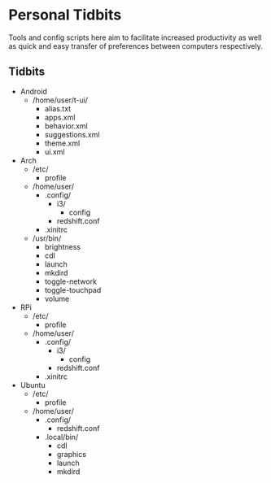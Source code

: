 # Personal Tidbits
Tools and config scripts here aim to facilitate increased productivity as well as quick and easy transfer of preferences between computers respectively.

## Tidbits
* Android
  * /home/user/t-ui/
    * alias.txt
    * apps.xml
    * behavior.xml
    * suggestions.xml
    * theme.xml
    * ui.xml
* Arch
  * /etc/
    * profile
  * /home/user/
    * .config/
      * i3/
        * config
      * redshift.conf
    * .xinitrc
  * /usr/bin/
    * brightness
    * cdl
    * launch
    * mkdird
    * toggle-network
    * toggle-touchpad
    * volume
* RPi
  * /etc/
    * profile
  * /home/user/
    * .config/
      * i3/
        * config
      * redshift.conf
    * .xinitrc
* Ubuntu
  * /etc/
    * profile
  * /home/user/
    * .config/
      * redshift.conf
    * .local/bin/
      * cdl
      * graphics
      * launch
      * mkdird
